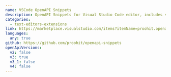 ```yaml
---
name: VSCode OpenAPI Snippets
description: OpenAPI Snippets for Visual Studio Code editor, includes split file validation
categories:
  - text-editors-extensions
link: https://marketplace.visualstudio.com/items?itemName=proohit.openapi-snippets
languages:
  any: true
github: https://github.com/proohit/openapi-snippets
openApiVersions:
  v2: false
  v3: true
  v3_1: false
  v4: false
---
```

